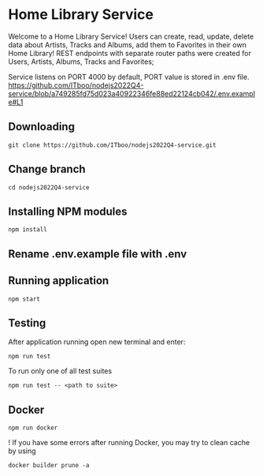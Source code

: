 # Home Library Service

Welcome to a Home Library Service! Users can create, read, update, delete data about Artists, Tracks and Albums, add them to Favorites in their own Home Library!
REST endpoints with separate router paths were created for Users, Artists, Albums, Tracks and Favorites;

Service listens on PORT 4000 by default, PORT value is stored in .env file.
https://github.com/ITboo/nodejs2022Q4-service/blob/a749285fd75d023a40922346fe88ed22124cb042/.env.example#L1


## Downloading

```
git clone https://github.com/ITboo/nodejs2022Q4-service.git
```

## Change branch

```
cd nodejs2022Q4-service
```

## Installing NPM modules

```
npm install
```

## Rename .env.example file with .env

## Running application

```
npm start
```

## Testing

After application running open new terminal and enter:

```
npm run test
```

To run only one of all test suites

```
npm run test -- <path to suite>
```

## Docker

```
npm run docker
```
! If you have some errors after running Docker, you may try to clean cache by using

```
docker builder prune -a
```